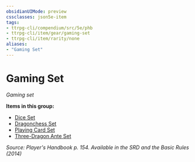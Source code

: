 ```yaml
---
obsidianUIMode: preview
cssclasses: json5e-item
tags:
- ttrpg-cli/compendium/src/5e/phb
- ttrpg-cli/item/gear/gaming-set
- ttrpg-cli/item/rarity/none
aliases: 
- "Gaming Set"
---
```

# Gaming Set
*Gaming set*  



**Items in this group:**

- [Dice Set](3-Mechanics/CLI/items/dice-set.md)
- [Dragonchess Set](3-Mechanics/CLI/items/dragonchess-set.md)
- [Playing Card Set](3-Mechanics/CLI/items/playing-card-set.md)
- [Three-Dragon Ante Set](3-Mechanics/CLI/items/three-dragon-ante-set.md)

*Source: Player's Handbook p. 154. Available in the <span title='Systems Reference Document (5.1)'>SRD</span> and the Basic Rules (2014)*